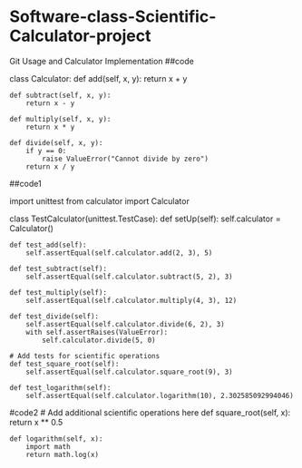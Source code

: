 # Software-class-Scientific-Calculator-project
Git Usage and Calculator Implementation
##code

class Calculator:
    def add(self, x, y):
        return x + y

    def subtract(self, x, y):
        return x - y

    def multiply(self, x, y):
        return x * y

    def divide(self, x, y):
        if y == 0:
            raise ValueError("Cannot divide by zero")
        return x / y

##code1

import unittest
from calculator import Calculator

class TestCalculator(unittest.TestCase):
    def setUp(self):
        self.calculator = Calculator()

    def test_add(self):
        self.assertEqual(self.calculator.add(2, 3), 5)

    def test_subtract(self):
        self.assertEqual(self.calculator.subtract(5, 2), 3)

    def test_multiply(self):
        self.assertEqual(self.calculator.multiply(4, 3), 12)

    def test_divide(self):
        self.assertEqual(self.calculator.divide(6, 2), 3)
        with self.assertRaises(ValueError):
            self.calculator.divide(5, 0)

    # Add tests for scientific operations
    def test_square_root(self):
        self.assertEqual(self.calculator.square_root(9), 3)

    def test_logarithm(self):
        self.assertEqual(self.calculator.logarithm(10), 2.302585092994046)

#code2
    # Add additional scientific operations here
    def square_root(self, x):
        return x ** 0.5

    def logarithm(self, x):
        import math
        return math.log(x)
